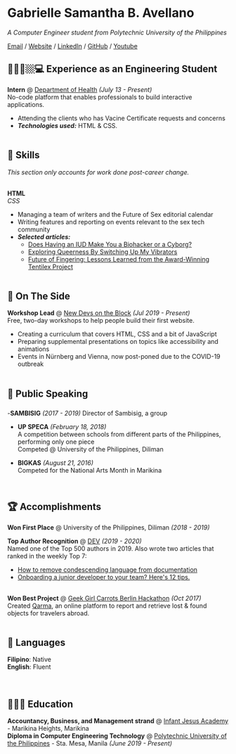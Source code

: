 # Gabrielle Samantha B. Avellano

_A Computer Engineer student from Polytechnic University of the Philippines_ <br>

[Email](gabrielle.avellano@gmail.com) / [Website](https/) / [LinkedIn](https://www.linkedin.com/in/gabrielle-avellano-185042246/) / [GitHub](https://github.com/avellanogab) / [Youtube](https://www.youtube.com/channel/UCM-HqgGge11zzA4gSpUlLGQ)

## 👩👩‍💻🏼‍💻 Experience as an Engineering Student 

**Intern** @ [Department of Health](https://doh.gov.ph/) _(July 13 - Present)_ <br>
No-code platform that enables professionals to build interactive applications.
  - Attending the clients who has Vacine Certificate requests and concerns
  - **_Technologies used:_** HTML & CSS.
<br><br>

    
## 🧰 Skills

_This section only accounts for work done post-career change._
<br><br>

**HTML** <br>
*CSS* <br>
  - Managing a team of writers and the Future of Sex editorial calendar
  - Writing features and reporting on events relevant to the sex tech community
  - **_Selected articles:_**
    - [Does Having an IUD Make You a Biohacker or a Cyborg?](https://futureofsex.net/augmentation/does-having-an-iud-make-you-a-biohacker-or-a-cyborg/)
    - [Exploring Queerness By Switching Up My Vibrators](https://futureofsex.net/sex-tech/exploring-queerness-by-switching-up-my-vibrators/)
    - [Future of Fingering: Lessons Learned from the Award-Winning Tentilex Project](https://futureofsex.net/sex-tech/future-of-fingering-lessons-learned-from-the-award-winning-tentilex-project/)
<br><br>



## 📌 On The Side

**Workshop Lead** @ [New Devs on the Block](https://newdevs.org/) _(Jul 2019 - Present)_ <br>
Free, two-day workshops to help people build their first website.
  - Creating a curriculum that covers HTML, CSS and a bit of JavaScript 
  - Preparing supplemental presentations on topics like accessibility and animations
  - Events in Nürnberg and Vienna, now post-poned due to the COVID-19 outbreak 
  <br><br>

  

## 🎤 Public Speaking
    
### 

-**SAMBISIG** _(2017 - 2019)_
Director of Sambisig, a group 

- **UP SPECA** _(February 18, 2018)_ <br>
A competition between schools from different parts of the Philippines, performing only one piece
<br> Competed @ University of the Philippines, Diliman <br>

- **BIGKAS** _(August 21, 2016)_
<br> Competed for the National Arts Month in Marikina <br>
<br>

  
## 🏆 Accomplishments

**Won First Place** @ University of the Philippines, Diliman _(2018 - 2019)_ 

**Top Author Recognition** @ [DEV](https://dev.to/) _(2019 - 2020)_ <br>
Named one of the Top 500 authors in 2019. Also wrote two articles that ranked in the weekly Top 7:
  - [How to remove condescending language from documentation](https://dev.to/meeshkan/how-to-remove-condescending-language-from-documentation-4a5p)
  - [Onboarding a junior developer to your team? Here's 12 tips.](https://dev.to/carolstran/onboarding-a-junior-developer-to-your-team-here-s-12-tips-4g3a)
<br><br>

**Won Best Project** @ [Geek Girl Carrots Berlin Hackathon](http://www.hacklikeagirl.co/) _(Oct 2017)_<br>
Created [Qarma](https://github.com/lcorr8/qarma), an online platform to report and retrieve lost & found objects for travelers abroad.
<br><br>

## 💬 Languages

**Filipino**: Native <br> 
**English**: Fluent <br>
<br><br>

## 👩🏼‍🎓 Education

**Accountancy, Business, and Management strand** @
[Infant Jesus Academy](https://www.ija.edu.ph/) - Marikina Heights, Marikina <br>
**Diploma in Computer Engineering Technology** @
[Polytechnic University of the Philippines](https://www.pup.edu.ph/) - Sta. Mesa, Manila _(June 2019 - Present)_
